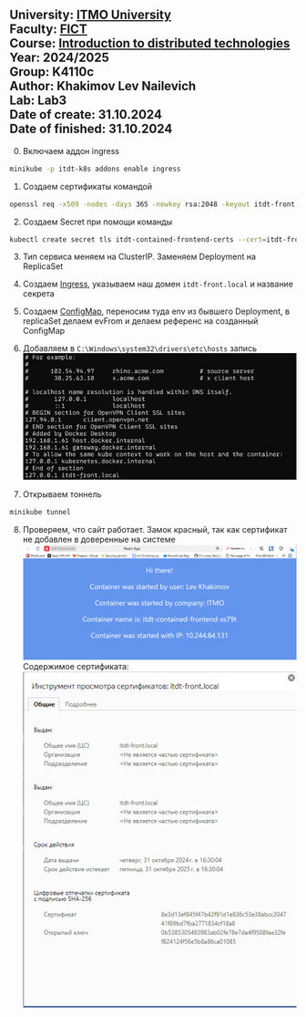 University: [ITMO University](https://itmo.ru/ru/)  
Faculty: [FICT](https://fict.itmo.ru)  
Course: [Introduction to distributed technologies](https://github.com/itmo-ict-faculty/introduction-to-distributed-technologies)  
Year: 2024/2025  
Group: K4110c  
Author: Khakimov Lev Nailevich  
Lab: Lab3  
Date of create: 31.10.2024   
Date of finished: 31.10.2024  
---

0. Включаем аддон ingress 
```bash 
minikube -p itdt-k8s addons enable ingress
```

1. Создаем сертификаты командой
```bash
openssl req -x509 -nodes -days 365 -newkey rsa:2048 -keyout itdt-front.local.key -out itdt-front.local.crt -subj "/CN=itdt-front.local"
```

2. Создаем Secret при помощи команды
```bash
kubectl create secret tls itdt-contained-frontend-certs --cert=itdt-front.local.crt --key=itdt-front.local.key
```

3. Тип сервиса меняем на ClusterIP. Заменяем Deployment на ReplicaSet

4. Создаем [Ingress](itdt-istio-ingress.yml), указываем наш домен `itdt-front.local` и название секрета

5. Создаем [ConfigMap](itdt-front-configmap.yml), переносим туда env из бывшего Deployment, в replicaSet делаем evFrom и делаем референс на созданный ConfigMap

6. Добавляем в `C:\Windows\system32\drivers\etc\hosts` запись
![hosts](content/hosts.png)

7. Открываем тоннель
```bash 
minikube tunnel
```

8. Проверяем, что сайт работает. Замок красный, так как сертификат не добавлен в доверенные на системе
![site-tls](content/site-tls.png)
Содержимое сертификата:
![cert](content/cert.png)